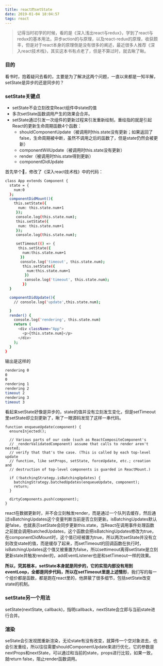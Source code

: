 ```yaml
---
title: react的setState
date: 2019-01-04 18:04:57
tags: react
---
```


> 记得当时初学的时候，看的是《深入浅出react与redux》，学到了react与redux的基本用法，异步action的与原理，以及react-redux的原理，收获颇丰，但是对于react本身的原理倒是没有很多的阐述，最近很多人推荐《深入react技术栈》，其实这本书有点老了，但是不算过时，就去瞅了瞅。

<!--more-->

### 目的

看书时，抱着疑问去看的，主要是为了解决这两个问题，一直以来都是一知半解，setState是异步的还是同步的？

### setState关键点

+ setState不会立刻改变React组件中state的值
+ 多次setState函数调用产生的效果会合并。
+ setState通过引发一次组件的更新过程来引发重新绘制，重绘指的就是引起React的更新生命周期函数4个函数：
    - shouldComponentUpdate（被调用时this.state没有更新；如果返回了false，生命周期被中断，虽然不调用之后的函数了，但是state仍然会被更新）
    - componentWillUpdate（被调用时this.state没有更新）
    - render（被调用时this.state得到更新）
    - componentDidUpdate

首先举个🌰，修改了《深入react技术栈》中的代码：

```bash  
class App extends Component {
  state = {
    num:0
  };
  componentDidMount(){
    this.setState({ 
      num: this.state.num+1
     });
     console.log(this.state.num);
     this.setState({ 
      num: this.state.num+1
     });
     console.log(this.state.num);

     setTimeout(() => {
      this.setState({ 
        num:this.state.num+1
       })
       console.log('timeout', this.state.num);
        this.setState({ 
          num:this.state.num+1
         })
         console.log('timeout', this.state.num);
        })
  }

  componentDidUpdate(){
    // console.log('update',this.state.num);

  }
  render() {
    console.log('rendering', this.state.num)
    return (
      <div className="App">
        <p>{this.state.num}</p>
      </div>
    );
  }
}
```

输出是这样的

```bash  
rendering 0
0
0
rendering 1
rendering 2
timeout 2
rendering 3
timeout 3
```

看起来setState好像是异步的，state的值并没有立刻发生变化，但是setTimeout里setState却立刻更新了，瞅了一眼源码发现了这样一串代码。

```function enqueueUpdate(component) {  // ...  if (!batchingStrategy.isBatchingUpdates) {    batchingStrategy.batchedUpdates(enqueueUpdate, component);    return;  }  dirtyComponents.push(component);}
function enqueueUpdate(component) {
  ensureInjected();

  // Various parts of our code (such as ReactCompositeComponent's
  // _renderValidatedComponent) assume that calls to render aren't nested;
  // verify that that's the case. (This is called by each top-level update
  // function, like setProps, setState, forceUpdate, etc.; creation and
  // destruction of top-level components is guarded in ReactMount.)

  if (!batchingStrategy.isBatchingUpdates) {
    batchingStrategy.batchedUpdates(enqueueUpdate, component);
    return;
  }

  dirtyComponents.push(component);
}
```

react在数据更新时，并不会立刻触发render，而是通过一个队列去缓存，然后通过isBatchingUpdates这个变量判断当前是否立刻更新。isBatchingUpdates默认是false，也就表示setState会同步更新this.state，当React在调用事件处理函数之前就会调用batchedUpdates，这个函数会把isBatchingUpdates修改为true，在componentDidMount时，这个值已经被置为true，所以两次setState并没有立刻改变state的值，而是缓存了起来，而setTimeout的回调函数在执行时，isBatchingUpdates这个值又被重置为false，所以settimeout离得setState是立刻更新state并触发render的，addEventListener也是和setTimeout一样的效果。

<strong>所以，究其根本，setState本身就是同步的，它的实现内部没有用到eventLoop，全都是同步代码，所以在setTimeout里是上述情形</strong>，我们写的每一个组价都是函数，都是跑在react里的，他屏蔽了很多细节，包括setState改变state的机制。

### setState另一个用法

setState(nextState, callback)，指明callback，nextState会立即与当前state进行合并。

### 渲染

seState会引发视图重新渲染，无论state有没有改变，就算传一个空对象进去，也会引发重绘，所以往往需要shouldComponentUpdate来进行优化，它的参数是nextProps和nextState，可以通过和当前的state，props进行比较，如果一致，就return false，阻止render函数调用。





